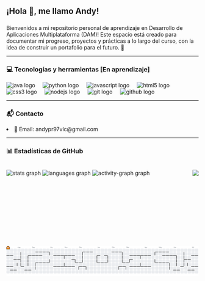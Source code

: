<h2 align="left">¡Hola 👋, me llamo Andy!</h2>

###

<p align="left">
Bienvenidos a mi repositorio personal de aprendizaje en Desarrollo de Aplicaciones Multiplataforma (DAM)! Este espacio está creado para documentar mi progreso, proyectos y prácticas a lo largo del curso, con la idea de construir un portafolio para el futuro. 🌱</p>

<hr>

###

<h3 align="left">💻 Tecnologías y herramientas [En aprendizaje]</h3>

<div align="left">
  <img src="https://cdn.jsdelivr.net/gh/devicons/devicon/icons/java/java-original.svg" height="30" alt="java logo"  />
  <img width="12" />
  <img src="https://cdn.jsdelivr.net/gh/devicons/devicon/icons/python/python-original.svg" height="30" alt="python logo"  />
  <img width="12" />
  <img src="https://cdn.jsdelivr.net/gh/devicons/devicon/icons/javascript/javascript-original.svg" height="30" alt="javascript logo"  />
  <img width="12" />
  <img src="https://cdn.jsdelivr.net/gh/devicons/devicon/icons/html5/html5-original.svg" height="30" alt="html5 logo"  />
  <img width="12" />
  <img src="https://cdn.jsdelivr.net/gh/devicons/devicon/icons/css3/css3-original.svg" height="30" alt="css3 logo"  />
  <img width="12" />
  <img src="https://cdn.jsdelivr.net/gh/devicons/devicon/icons/nodejs/nodejs-original.svg" height="30" alt="nodejs logo"  />
  <img width="12" />
  <img src="https://cdn.jsdelivr.net/gh/devicons/devicon/icons/git/git-original.svg" height="30" alt="git logo"  />
  <img width="12" />
  <img src="https://cdn.jsdelivr.net/gh/devicons/devicon/icons/github/github-original.svg" height="30" alt="github logo"  />
</div>

<hr>

###

<h3 align="left">📬 Contacto</h3>
<li>
  📩 Email: andypr97vlc@gmail.com
</li>


<hr>


###

<h3 align="left">📊 Estadísticas de GitHub</h3>

<br>

<img align="right" height="200" src="https://media3.giphy.com/media/v1.Y2lkPTc5MGI3NjExMW1tc21ta3czMThzYTd6Z3F5NDdyaHRkdTN5dzJwbTY4ZXZ2Z2N1cCZlcD12MV9pbnRlcm5hbF9naWZfYnlfaWQmY3Q9Zw/BZEHIqyl6L0uIxpkUj/giphy.gif"  />


<div align="left">
  <img src="https://github-readme-stats.vercel.app/api?username=andypr97vlc&hide_title=false&hide_rank=false&show_icons=true&include_all_commits=true&count_private=true&disable_animations=false&theme=react&locale=en&hide_border=false&order=1" height="170" alt="stats graph"  />

  <img src="https://github-readme-stats.vercel.app/api/top-langs?username=andypr97vlc&locale=en&hide_title=false&layout=compact&card_width=320&langs_count=5&theme=react&hide_border=false&order=2" height="200" alt="languages graph"  />

  <img src="https://github-readme-activity-graph.vercel.app/graph?username=andypr97vlc&radius=16&theme=react&area=true&order=5" height="300" alt="activity-graph graph"  />
</div>

###

<picture>
  <source media="(prefers-color-scheme: dark)" srcset="https://raw.githubusercontent.com/andypr97vlc/andypr97vlc/output/pacman-contribution-graph-dark.svg">
  <source media="(prefers-color-scheme: light)" srcset="https://raw.githubusercontent.com/andypr97vlc/andypr97vlc/output/pacman-contribution-graph.svg">
  <img alt="pacman contribution graph" src="https://raw.githubusercontent.com/andypr97vlc/andypr97vlc/output/pacman-contribution-graph.svg">
</picture>
